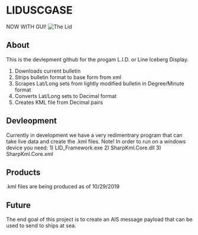 # LIDUSCGASE
NOW WITH GUI!
![The Lid](https://i.pinimg.com/originals/fa/05/c5/fa05c5f91887d39f6d29be0a88cb379f.png)

## About
This is the devlepment github for the progam L.I.D. or Line Iceberg Display. 

1) Downloads current bulletin
2) Strips bulletin format to base form from xml
3) Scrapes Lat/Long sets from lightly modified bulletin in Degree/Minute format
4) Converts Lat/Long sets to Decimal format
5) Creates KML file from Decimal pairs

## Devleopment
Currently in development we have a very redimentrary program that can take live data and create the .kml files.
Note! In order to run on a windows device you need:
    1) LID_Framework.exe
    2) SharpKml.Core.dll
    3) SharpKml.Core.xml
## Products
.kml files are being produced as of 10/29/2019

## Future
The end goal of this project is to create an AIS message payload that can be used to send to ships at sea. 
